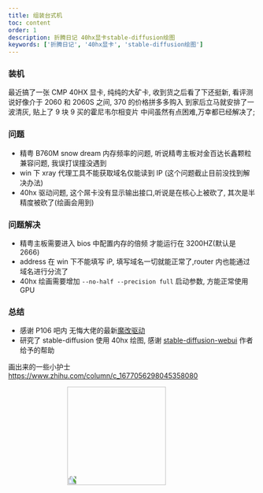 ```yaml
---
title: 组装台式机
toc: content
order: 1
description: 折腾日记 40hx显卡stable-diffusion绘图
keywords: ['折腾日记', '40hx显卡', 'stable-diffusion绘图']
---
```


### 装机

最近搞了一张 CMP 40HX 显卡, 纯纯的大矿卡, 收到货之后看了下还挺新, 看评测说好像介于 2060 和 2060S 之间, 370 的价格拼多多购入
到家后立马就安排了一波清灰, 贴上了 9 块 9 买的霍尼韦尔相变片
中间虽然有点困难,万幸都已经解决了;

### 问题

- 精粤 B760M snow dream 内存频率的问题, 听说精粤主板对金百达长鑫颗粒兼容问题, 我误打误撞没遇到
- win 下 xray 代理工具不能获取域名仅能读到 IP (这个问题截止目前没找到解决办法)
- 40hx 驱动问题, 这个屌卡没有显示输出接口,听说是在核心上被砍了, 其次是半精度被砍了(绘画会用到)

### 问题解决

- 精粤主板需要进入 bios 中配置内存的倍频 才能运行在 3200HZ(默认是 2666)
- address 在 win 下不能填写 iP, 填写域名一切就能正常了,router 内也能通过域名进行分流了
- 40hx 绘画需要增加 `--no-half --precision full` 启动参数, 方能正常使用 GPU

### 总结

- 感谢 P106 吧内 无悔大佬的最新[魔改驱动](https://www.aliyundrive.com/s/LXKQfxTX4Ra/folder/617e7c79610c9bf9b78a4072952e02fb3289ce4e)
- 研究了 stable-diffusion 使用 40hx 绘图, 感谢 [stable-diffusion-webui](https://github.com/AUTOMATIC1111/stable-diffusion-webui/pull/12710) 作者给予的帮助

画出来的一些小护士 https://www.zhihu.com/column/c_1677056298045358080

<img src="/images/40hx.jpg" style="transform: rotate(-90deg);width:200px;margin-left:120px">
